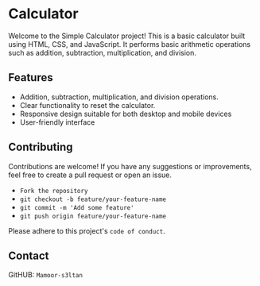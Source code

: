 
# Calculator

Welcome to the Simple Calculator project! This is a basic calculator built using HTML, CSS, and JavaScript. It performs basic arithmetic operations such as addition, subtraction, multiplication, and division.


## Features

- Addition, subtraction, multiplication, and   division operations.
- Clear functionality to reset the calculator.
- Responsive design suitable for both desktop and mobile devices
- User-friendly interface



## Contributing

Contributions are welcome! If you have any suggestions or improvements, feel free to create a pull request or open an issue.

-  `Fork the repository`
- `git checkout -b feature/your-feature-name`
-  `git commit -m 'Add some feature'`
- `git push origin feature/your-feature-name`

Please adhere to this project's `code of conduct`.


## Contact

GitHUB: `Mamoor-s3ltan`

